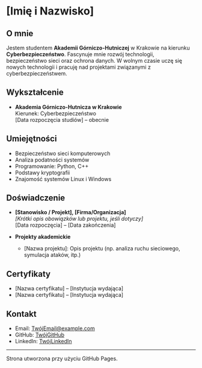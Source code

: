 # [Imię i Nazwisko]

## O mnie
Jestem studentem **Akademii Górniczo-Hutniczej** w Krakowie na kierunku **Cyberbezpieczeństwo**. Fascynuje mnie rozwój technologii, bezpieczeństwo sieci oraz ochrona danych. W wolnym czasie uczę się nowych technologii i pracuję nad projektami związanymi z cyberbezpieczeństwem.

## Wykształcenie
- **Akademia Górniczo-Hutnicza w Krakowie**  
  Kierunek: Cyberbezpieczeństwo  
  [Data rozpoczęcia studiów] – obecnie  

## Umiejętności
- Bezpieczeństwo sieci komputerowych
- Analiza podatności systemów
- Programowanie: Python, C++
- Podstawy kryptografii
- Znajomość systemów Linux i Windows

## Doświadczenie
- **[Stanowisko / Projekt], [Firma/Organizacja]**  
  *[Krótki opis obowiązków lub projektu, jeśli dotyczy]*  
  [Data rozpoczęcia] – [Data zakończenia]  

- **Projekty akademickie**  
  - [Nazwa projektu]: Opis projektu (np. analiza ruchu sieciowego, symulacja ataków, itp.)  

## Certyfikaty
- [Nazwa certyfikatu] – [Instytucja wydająca]  
- [Nazwa certyfikatu] – [Instytucja wydająca]  

## Kontakt
- Email: [TwójEmail@example.com](mailto:TwójEmail@example.com)  
- GitHub: [TwójGitHub](https://github.com/TwojaNazwaUzytkownika)  
- LinkedIn: [TwójLinkedIn](https://linkedin.com/in/TwojaNazwa)  

---

Strona utworzona przy użyciu GitHub Pages.
